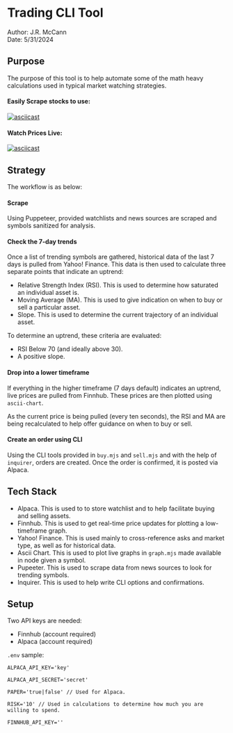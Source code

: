 # Trading CLI Tool

Author: J.R. McCann  
Date: 5/31/2024

## Purpose

The purpose of this tool is to help automate some of the math heavy calculations used in typical market watching strategies.

#### Easily Scrape stocks to use:
[![asciicast](https://asciinema.org/a/OvVLXaUNB3QYcjCwdI8YU3hnQ.svg)](https://asciinema.org/a/OvVLXaUNB3QYcjCwdI8YU3hnQ)

#### Watch Prices Live:
[![asciicast](https://asciinema.org/a/wDMyDm4DedZcoyMKWAJPDhZdh.svg)](https://asciinema.org/a/wDMyDm4DedZcoyMKWAJPDhZdh)


## Strategy

The workflow is as below:

#### Scrape

Using Puppeteer, provided watchlists and news sources are scraped and symbols sanitized for analysis.

#### Check the 7-day trends

Once a list of trending symbols are gathered, historical data of the last 7 days is pulled from Yahoo! Finance. This
data is then used to calculate three separate points that indicate an uptrend:

- Relative Strength Index (RSI). This is used to determine how saturated an individual asset is.
- Moving Average (MA). This is used to give indication on when to buy or sell a particular asset.
- Slope. This is used to determine the current trajectory of an individual asset.

To determine an uptrend, these criteria are evaluated:

- RSI Below 70 (and ideally above 30).
- A positive slope.

#### Drop into a lower timeframe

If everything in the higher timeframe (7 days default) indicates an uptrend, live prices are pulled from Finnhub. These
prices are then plotted using `ascii-chart`.

As the current price is being pulled (every ten seconds), the RSI and MA are being recalculated to help offer guidance on when
to buy or sell.

#### Create an order using CLI

Using the CLI tools provided in `buy.mjs` and `sell.mjs` and with the help of `inquirer`, orders are created. Once the order is confirmed,
it is posted via Alpaca.

## Tech Stack

- Alpaca. This is used to to store watchlist and to help facilitate buying and selling assets.
- Finnhub. This is used to get real-time price updates for plotting a low-timeframe graph.
- Yahoo! Finance. This is used mainly to cross-reference asks and market type, as well as for historical data.
- Ascii Chart. This is used to plot live graphs in `graph.mjs` made available in node given a symbol.
- Pupeeter. This is used to scrape data from news sources to look for trending symbols.
- Inquirer. This is used to help write CLI options and confirmations.

## Setup

Two API keys are needed:

- Finnhub (account required)
- Alpaca (account required)

`.env` sample:

```
ALPACA_API_KEY='key'

ALPACA_API_SECRET='secret'

PAPER='true|false' // Used for Alpaca.

RISK='10' // Used in calculations to determine how much you are willing to spend.

FINNHUB_API_KEY=''
```

